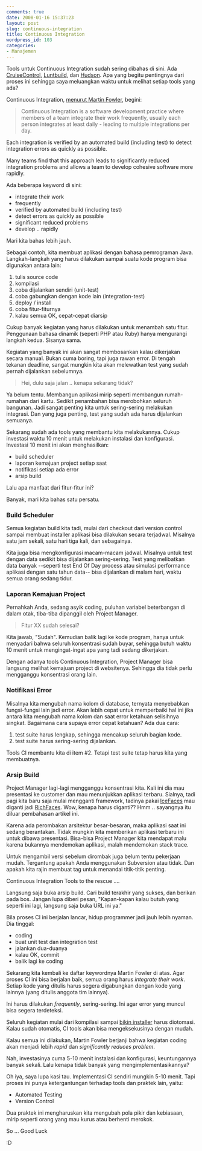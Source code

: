 ```yaml
---
comments: true
date: 2008-01-16 15:37:23
layout: post
slug: continuous-integration
title: Continuous Integration
wordpress_id: 103
categories:
- Manajemen
---
```


Tools untuk Continuous Integration sudah sering dibahas di sini. Ada [CruiseControl](http://endy.artivisi.com/blog/java/cruise-control/), [Luntbuild](http://endy.artivisi.com/blog/java/luntbuild/), dan [Hudson](http://endy.artivisi.com/blog/java/hudson/). Apa yang begitu pentingnya dari proses ini sehingga saya meluangkan waktu untuk melihat setiap tools yang ada?

Continuous Integration, [menurut Martin Fowler](http://martinfowler.com/articles/continuousIntegration.html), begini: 



> Continuous Integration is a software development practice where members of a team integrate their work frequently, usually each person integrates at least daily - leading to multiple integrations per day. 

Each integration is verified by an automated build (including test) to detect integration errors as quickly as possible. 

Many teams find that this approach leads to significantly reduced integration problems and allows a team to develop cohesive software more rapidly. 



Ada beberapa keyword di sini: 

  * integrate their work
  * frequently
  * verified by automated build (including test)
  * detect errors as quickly as possible
  * significant reduced problems
  * develop .. rapidly

Mari kita bahas lebih jauh.



Sebagai contoh, kita membuat aplikasi dengan bahasa pemrograman Java. Langkah-langkah yang harus dilakukan sampai suatu kode program bisa digunakan antara lain:

  1. tulis source code
  2. kompilasi
  3. coba dijalankan sendiri (unit-test)
  4. coba gabungkan dengan kode lain (integration-test)
  5. deploy / install
  6. coba fitur-fiturnya
  7. kalau semua OK, cepat-cepat diarsip


Cukup banyak kegiatan yang harus dilakukan untuk menambah satu fitur. Penggunaan bahasa dinamik (seperti PHP atau Ruby) hanya mengurangi langkah kedua. Sisanya sama.

Kegiatan yang banyak ini akan sangat membosankan kalau dikerjakan secara manual. Bukan cuma boring, tapi juga rawan error. Di tengah tekanan deadline, sangat mungkin kita akan melewatkan test yang sudah pernah dijalankan sebelumnya. 



> Hei, dulu saja jalan .. kenapa sekarang tidak? 



Ya belum tentu. Membangun aplikasi mirip seperti membangun rumah-rumahan dari kartu. Sedikit penambahan bisa merobohkan seluruh bangunan. Jadi sangat penting kita untuk sering-sering melakukan integrasi. Dan yang juga penting, test yang sudah ada harus dijalankan semuanya.

Sekarang sudah ada tools yang membantu kita melakukannya. Cukup investasi waktu 10 menit untuk melakukan instalasi dan konfigurasi. Investasi 10 menit ini akan menghasilkan: 

  * build scheduler
  * laporan kemajuan project setiap saat
  * notifikasi setiap ada error
  * arsip build


Lalu apa manfaat dari fitur-fitur ini?

Banyak, mari kita bahas satu persatu. 



### Build Scheduler


Semua kegiatan build kita tadi, mulai dari checkout dari version control sampai membuat installer aplikasi bisa dilakukan secara terjadwal. Misalnya satu jam sekali, satu hari tiga kali, dan sebagainya. 

Kita juga bisa mengkonfigurasi macam-macam jadwal. Misalnya untuk test dengan data sedikit bisa dijalankan sering-sering. Test yang melibatkan data banyak --seperti test End Of Day process atau simulasi performance aplikasi dengan satu tahun data-- bisa dijalankan di malam hari, waktu semua orang sedang tidur. 




### Laporan Kemajuan Project


Pernahkah Anda, sedang asyik coding, puluhan variabel beterbangan di dalam otak, tiba-tiba dipanggil oleh Project Manager. 



> Fitur XX sudah selesai?



Kita jawab, "Sudah". Kemudian balik lagi ke kode program, hanya untuk menyadari bahwa seluruh konsentrasi sudah buyar, sehingga butuh waktu 10 menit untuk mengingat-ingat apa yang tadi sedang dikerjakan.

Dengan adanya tools Continuous Integration, Project Manager bisa langsung melihat kemajuan project di websitenya. Sehingga dia tidak perlu mengganggu konsentrasi orang lain. 



### Notifikasi Error


Misalnya kita mengubah nama kolom di database, ternyata menyebabkan fungsi-fungsi lain jadi error. Akan lebih cepat untuk memperbaiki hal ini jika antara kita mengubah nama kolom dan saat error ketahuan selisihnya singkat. Bagaimana cara supaya error cepat ketahuan? Ada dua cara: 

  1. test suite harus lengkap, sehingga mencakup seluruh bagian kode. 
  2. test suite harus sering-sering dijalankan.


Tools CI membantu kita di item #2. Tetapi test suite tetap harus kita yang membuatnya.



### Arsip Build


Project Manager lagi-lagi mengganggu konsentrasi kita. Kali ini dia mau presentasi ke customer dan mau menunjukkan aplikasi terbaru. Sialnya, tadi pagi kita baru saja mulai mengganti framework, tadinya pakai [IceFaces](http://www.icefaces.org/main/home/index.jsp) mau diganti jadi [RichFaces](http://labs.jboss.com/jbossrichfaces/). Wow, kenapa harus diganti?? Hmm .. sayangnya itu diluar pembahasan artikel ini. 

Karena ada perombakan arsitektur besar-besaran, maka aplikasi saat ini sedang berantakan. Tidak mungkin kita memberikan aplikasi terbaru ini untuk dibawa presentasi. Bisa-bisa Project Manager kita mendapat malu karena bukannya mendemokan aplikasi, malah mendemokan stack trace. 

Untuk mengambil versi sebelum dirombak juga belum tentu pekerjaan mudah. Tergantung apakah Anda menggunakan Subversion atau tidak. Dan apakah kita rajin membuat tag untuk menandai titik-titik penting. 

Continuous Integration Tools to the rescue .... 

Langsung saja buka arsip build. Cari build terakhir yang sukses, dan berikan pada bos. Jangan lupa diberi pesan, "Kapan-kapan kalau butuh yang seperti ini lagi, langsung saja buka URL ini ya."

Bila proses CI ini berjalan lancar, hidup programmer jadi jauh lebih nyaman. Dia tinggal: 

  * coding
  * buat unit test dan integration test
  * jalankan dua-duanya
  * kalau OK, commit
  * balik lagi ke coding


Sekarang kita kembali ke daftar keywordnya Martin Fowler di atas. Agar proses CI ini bisa berjalan baik, semua orang harus _integrate their work_. Setiap kode yang ditulis harus segera digabungkan dengan kode yang lainnya (yang ditulis anggota tim lainnya). 

Ini harus dilakukan _frequently_, sering-sering. Ini agar error yang muncul bisa segera terdeteksi.

Seluruh kegiatan mulai dari kompilasi sampai [bikin installer](http://endy.artivisi.com/blog/java/membuat-installer-dengan-izpack/) harus diotomasi. Kalau sudah otomatis, CI tools akan bisa mengeksekusinya dengan mudah. 

Kalau semua ini dilakukan, Martin Fowler berjanji bahwa kegiatan coding akan menjadi lebih _rapid_ dan _significantly reduces problem_. 

Nah, investasinya cuma 5-10 menit instalasi dan konfigurasi, keuntungannya banyak sekali. Lalu kenapa tidak banyak yang mengimplementasikannya?

Oh iya, saya lupa kasi tau. Implementasi CI sendiri mungkin 5-10 menit. Tapi proses ini punya ketergantungan terhadap tools dan praktek lain, yaitu: 

  * Automated Testing
  * Version Control

Dua praktek ini mengharuskan kita mengubah pola pikir dan kebiasaan, mirip seperti orang yang mau kurus atau berhenti merokok. 

So ... Good Luck 

:D
